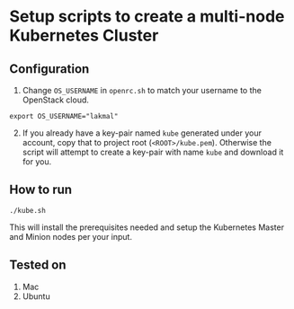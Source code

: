 # Setup scripts to create a multi-node Kubernetes Cluster


## Configuration

1. Change `OS_USERNAME` in `openrc.sh` to match your username to the OpenStack cloud.
```
export OS_USERNAME="lakmal"
```

2. If you already have a key-pair named `kube` generated under your account, copy that to project root (`<ROOT>/kube.pem`). Otherwise the script will attempt to create a key-pair with name `kube` and download it for you.


## How to run

`./kube.sh`

This will install the prerequisites needed and setup the Kubernetes Master and Minion nodes per your input.

## Tested on
1. Mac
2. Ubuntu
